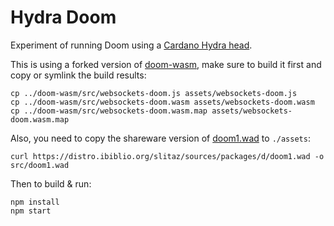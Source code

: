 # Hydra Doom

Experiment of running Doom using a [Cardano Hydra head](https://github.com/input-output-hk/hydra).

This is using a forked version of [doom-wasm](https://github.com/ch1bo/doom-wasm), make sure to build it first and copy or symlink the build results:

``` shell
cp ../doom-wasm/src/websockets-doom.js assets/websockets-doom.js
cp ../doom-wasm/src/websockets-doom.wasm assets/websockets-doom.wasm
cp ../doom-wasm/src/websockets-doom.wasm.map assets/websockets-doom.wasm.map
```

Also, you need to copy the shareware version of [doom1.wad](https://doomwiki.org/wiki/DOOM1.WAD) to `./assets`:

```shell
curl https://distro.ibiblio.org/slitaz/sources/packages/d/doom1.wad -o src/doom1.wad
```

Then to build & run:

```shell
npm install
npm start
```

